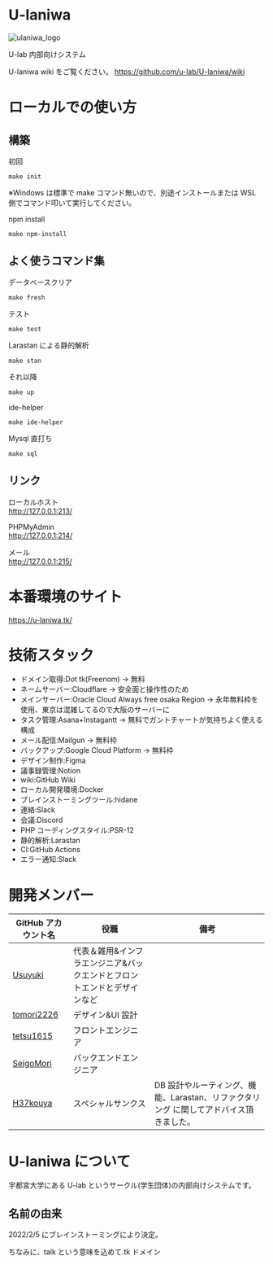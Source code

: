   <!-- @format -->

# U-laniwa
![ulaniwa_logo](https://user-images.githubusercontent.com/63891531/156931278-b2913e5a-89fd-4806-a06d-d8e94bcb9051.jpg)

U-lab 内部向けシステム

U-laniwa wiki をご覧ください。
https://github.com/u-lab/U-laniwa/wiki

# ローカルでの使い方

## 構築

初回

```
make init
```

※Windows は標準で make コマンド無いので、別途インストールまたは WSL 側でコマンド叩いて実行してください。

npm install

```
make npm-install
```

## よく使うコマンド集

データベースクリア

```
make fresh
```

テスト

```
make test
```

Larastan による静的解析

```
make stan
```

それ以降

```
make up
```

ide-helper

```
make ide-helper
```

Mysql 直打ち

```
make sql
```

## リンク

ローカルホスト  
http://127.0.0.1:213/

PHPMyAdmin  
http://127.0.0.1:214/

メール  
http://127.0.0.1:215/

# 本番環境のサイト

https://u-laniwa.tk/

# 技術スタック

- ドメイン取得:Dot tk(Freenom)
  → 無料
- ネームサーバー:Cloudflare
  → 安全面と操作性のため
- メインサーバー:Oracle Cloud Always free osaka Region
  → 永年無料枠を使用、東京は混雑してるので大阪のサーバーに
- タスク管理:Asana+Instagantt
  → 無料でガントチャートが気持ちよく使える構成
- メール配信:Mailgun
  → 無料枠
- バックアップ:Google Cloud Platform
  → 無料枠
- デザイン制作:Figma
- 議事録管理:Notion
- wiki:GitHub Wiki
- ローカル開発環境:Docker
- ブレインストーミングツール:hidane
- 連絡:Slack
- 会議:Discord
- PHP コーディングスタイル:PSR-12
- 静的解析:Larastan
- CI:GitHub Actions
- エラー通知:Slack

# 開発メンバー

| GitHub アカウント名                         | 役職                                                                   | 備考                                                                 |
| ------------------------------------------- | ---------------------------------------------------------------------- | -------------------------------------------------------------------- |
| [Usuyuki](https://github.com/Usuyuki)       | 代表＆雑用&インフラエンジニア&バックエンドとフロントエンドとデザインなど |                                                                      |
| [tomori2226](https://github.com/tomori2226) | デザイン&UI 設計                                                       |                                                                      |
| [tetsu1615](https://github.com/tetsu1615)   | フロントエンジニア                                                     |                                                                      |
| [SeigoMori](https://github.com/SeigoMori)   | バックエンドエンジニア                                                 |                                                                      |
| [H37kouya](https://github.com/H37kouya)     | スペシャルサンクス                                                     | DB 設計やルーティング、機能、Larastan、リファクタリング に関してアドバイス頂きました。 |

# U-laniwa について

宇都宮大学にある U-lab というサークル(学生団体)の内部向けシステムです。

## 名前の由来

2022/2/5 にブレインストーミングにより決定。

ちなみに、talk という意味を込めて.tk ドメイン
